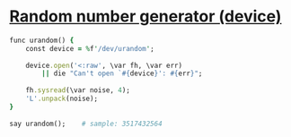[1]: http://rosettacode.org/wiki/Random_number_generator_(device)

# [Random number generator (device)][1]

```ruby
func urandom() {
    const device = %f'/dev/urandom';
 
    device.open('<:raw', \var fh, \var err)
        || die "Can't open `#{device}': #{err}";
 
    fh.sysread(\var noise, 4);
    'L'.unpack(noise);
}
 
say urandom();    # sample: 3517432564
```
